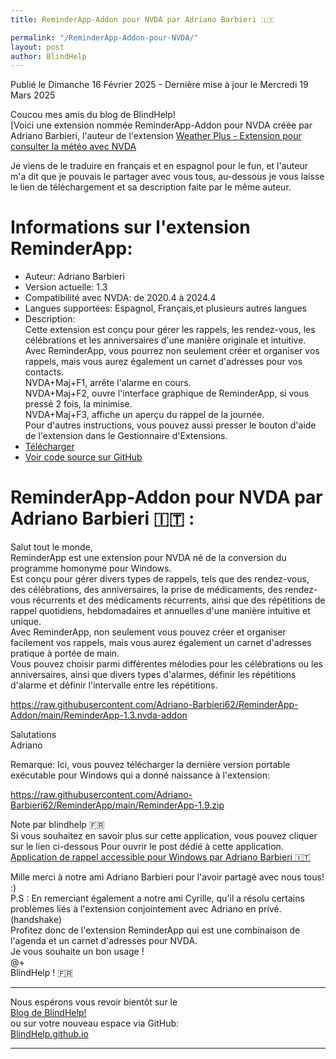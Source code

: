 ```yaml
--- 
title: ReminderApp-Addon pour NVDA par Adriano Barbieri 🇮🇹

permalink: "/ReminderApp-Addon-pour-NVDA/"
layout: post
author: BlindHelp
---
```


<footer> Publié le Dimanche 16 Février 2025 - Dernière mise à jour le Mercredi 19 Mars 2025</footer>


Coucou mes amis du blog de BlindHelp!    
[Voici une extension nommée ReminderApp-Addon pour NVDA  créée par Adriano Barbieri, l'auteur de l'extension [Weather Plus - Extension pour consulter la météo avec NVDA](https://blindhelp.github.io/Weather-Plus/)    

Je viens de le traduire en français et en espagnol pour le fun, et l'auteur m'a dit que je pouvais le partager avec vous tous, au-dessous je vous laisse le lien de téléchargement et sa description faite par le même auteur.    

# Informations sur l'extension ReminderApp: #

* Auteur: <span lang="it">Adriano Barbieri</span>
* Version actuelle: 1.3
* Compatibilité avec NVDA: de 2020.4 à 2024.4
* Langues supportées: Espagnol, Français,et plusieurs autres langues
* Description:    
Cette extension  est conçu pour gérer les rappels, les rendez-vous, les célébrations et les anniversaires d'une manière originale et intuitive.    
Avec ReminderApp, vous pourrez non seulement créer et organiser vos rappels, mais vous aurez également un carnet d'adresses pour vos contacts.    
NVDA+Maj+F1, arrête l'alarme en cours.    
NVDA+Maj+F2, ouvre l'interface graphique de ReminderApp, si vous pressé 2 fois, la minimise.    
NVDA+Maj+F3, affiche un aperçu du rappel de la journée.    
Pour d'autres instructions, vous pouvez aussi presser le bouton d'aide de l'extension dans le Gestionnaire d'Extensions.    
* [Télécharger](https://raw.githubusercontent.com/Adriano-Barbieri62/ReminderApp-Addon/main/ReminderApp-1.3.nvda-addon)
* [Voir code source sur GitHub](https://github.com/Adriano-Barbieri62/ReminderApp-Addon)

# ReminderApp-Addon pour NVDA par Adriano Barbieri 🇮🇹 :
Salut tout le monde,    
ReminderApp est une extension pour NVDA né de la conversion du programme homonyme pour Windows.    
Est conçu pour gérer divers types de rappels, tels que des rendez-vous, des célébrations, des anniversaires, la prise de médicaments, des rendez-vous récurrents et des médicaments récurrents, ainsi que des répétitions de rappel quotidiens, hebdomadaires et annuelles d'une manière intuitive et unique.    
Avec ReminderApp, non seulement vous pouvez créer et organiser facilement vos rappels, mais vous aurez également un carnet d'adresses pratique à portée de main.    
Vous pouvez choisir parmi différentes mélodies pour les célébrations ou les anniversaires, ainsi que divers types d'alarmes, définir les répétitions d'alarme et définir l'intervalle entre les répétitions.    

<https://raw.githubusercontent.com/Adriano-Barbieri62/ReminderApp-Addon/main/ReminderApp-1.3.nvda-addon>

Salutations    
Adriano    

Remarque: Ici, vous pouvez télécharger la dernière version portable exécutable pour Windows qui a donné naissance   à l'extension:    

<https://raw.githubusercontent.com/Adriano-Barbieri62/ReminderApp/main/ReminderApp-1.9.zip>

Note par blindhelp 🇫🇷    
Si vous souhaitez en savoir plus sur cette application, vous pouvez cliquer sur le lien ci-dessous Pour ouvrir le post dédié à cette application.    
[Application de rappel accessible pour Windows par Adriano Barbieri 🇮🇹](https://blindhelp.github.io/Accessible-ReminderApp-for-Windows/)    

Mille merci à notre ami <span lang="it">Adriano Barbieri</span> pour l'avoir partagé avec nous tous! :)    
P.S : En remerciant également a notre ami Cyrille, qu'il a résolu certains problèmes liés à l'extension conjointement avec Adriano en privé. (handshake)    
Profitez donc de l'extension ReminderApp qui est une combinaison de l'agenda et un carnet d'adresses pour NVDA.    
Je vous souhaite un bon usage !    
@+    
BlindHelp ! 🇫🇷    

---

Nous espérons vous revoir bientôt sur le      
[Blog de BlindHelp!](http://blindhelp.blogspot.fr/)                    
ou sur  votre nouveau espace via GitHub:                     
[BlindHelp.github.io](https://blindhelp.github.io)                    

---